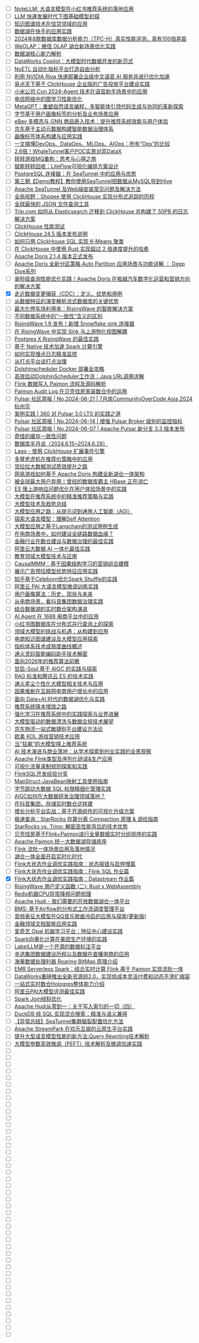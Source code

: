 - [ ] [NoteLLM: 大语言模型在小红书推荐系统的落地应用](https://mp.weixin.qq.com/s/j3cV3OqQrJxLfLWDC89qBA)
- [ ] [LLM 快速发展时代下图基础模型初探](https://mp.weixin.qq.com/s/B62GXESrTQTz7g59WOPjSQ)
- [ ] [知识图谱技术在信贷领域的应用](https://mp.weixin.qq.com/s/9ib_MraX0-UsC-tlclJ8vg)
- [ ] [数据湖在快手的应用实践](https://mp.weixin.qq.com/s/DHNnMLs9wfKkFKIcpDZE4w)
- [ ] [2024年8款数据库数据分析能力（TPC-H）真实性能评测，真有100倍差距](https://mp.weixin.qq.com/s/3Mjn8UMz10KY1iXPlKqQ7w)
- [ ] [WeOLAP：微信 OLAP 湖仓新场景优化实践](https://mp.weixin.qq.com/s/4A3tX-_inReYIK4Y1w-w9w)
- [ ] [数据湖核心能力解析](https://mp.weixin.qq.com/s/JMaZGPDpQDvC1HMEy7S0_g)
- [ ] [DataWorks Copilot：大模型时代数据开发的新范式](https://mp.weixin.qq.com/s/kRRqEd_ZNX8FX6uiYUfgiA)
- [ ] [NoETL 自动化指标平台打造自由分析](https://mp.weixin.qq.com/s/8SdLDH74b-yl2NA0XPfhKQ)
- [ ] [利用 NVIDIA Riva 快速部署企业级中文语音 AI 服务并进行优化加速](https://mp.weixin.qq.com/s/S8LVupwWUqDvhqeOGgfi3A)
- [ ] [易点天下基于 ClickHouse 企业版的广告投放平台建设实践](https://mp.weixin.qq.com/s/OMrNkNsRbt4ZAUv7b_kPog)
- [ ] [小米公司 Con 2024-Agent 技术在语音助手场景中的应用](https://mp.weixin.qq.com/s/HDWd-VpbC9jdiNYCvMLTPA)
- [ ] [电信网络中的图学习性能优化](https://mp.weixin.qq.com/s/dUcPZqExORdSJygU-ug0YA)
- [ ] [MetaGPT：重塑自然语言编程，多智能体引领代码生成与协同的革新探索](https://mp.weixin.qq.com/s/Ny8I2ZTEoZb_69KS_QMuJQ)
- [ ] [字节基于用户画像标签的分析及业务场景应用](https://mp.weixin.qq.com/s/T7FkwKrhR7gGRaGuA-xOAg)
- [ ] [eBay 多模态与 GNN 商品嵌入技术：提升推荐系统效能与用户体验](https://mp.weixin.qq.com/s/x6qmjEoBs7g_uG05Y9B0mA)
- [ ] [京东基于主动元数据构建智能数据治理体系](https://mp.weixin.qq.com/s/ln5SuM_zrkbIrUqjFo3bDQ)
- [ ] [画像标签体系构建与应用实践](https://mp.weixin.qq.com/s/rUf8bhSsJV4aRbrA-B52xA)
- [ ] [一文搞懂DevOps、DataOps、MLOps、AIOps：所有“Ops”的比较](https://mp.weixin.qq.com/s/cNyjeSJzQdYFXMj_KQ6OXA)
- [ ] [2.6倍！WhaleTunnel客户POC实景对弈DataX](https://mp.weixin.qq.com/s/kp0H0CS5OFIm7WqGFEASDw)
- [ ] [转转游戏MQ重构：思考与心得之旅](https://mp.weixin.qq.com/s/bSFQVcLPFqOi5uKLxvAXUA)
- [ ] [赋能转转回收：LiteFlow可视化编排方案设计](https://mp.weixin.qq.com/s/Go6cDZvuvN-NH_gxcg77uw)
- [ ] [PostgreSQL 连接器：在 SeaTunnel 中的应用与优势](https://mp.weixin.qq.com/s/-qXuwib1Sm_9qwsX5uQIZg)
- [ ] [第三期【Demo教程】教你使用SeaTunnel把数据从MySQL导到Hive](https://mp.weixin.qq.com/s/z7PMH2D2wMpUEXPaF1m3Cw)
- [ ] [Apache SeaTunnel 及Web端安装常见问题及解决方法](https://mp.weixin.qq.com/s/N7M9bCxtZ_tb45IGfxqOjQ)
- [ ] [全局视野：Shopee 使用 ClickHouse 实现分布式追踪的历程](https://mp.weixin.qq.com/s/suTCx5c0ujXIWzAwuD5QiQ)
- [ ] [全球最快的 JSON 文件查询工具](https://mp.weixin.qq.com/s/QjqSsVjTlJwk7wSOZ62SwQ)
- [ ] [Trip.com 如何从 Elasticsearch 迁移到 ClickHouse 并构建了 50PB 的日志解决方案](https://mp.weixin.qq.com/s/qosGdlMJO_w2Ge3i0hdHlA)
- [ ] [ClickHouse 性能测试](https://mp.weixin.qq.com/s/K16eaRb6dKYmqxZU_2Kv2A)
- [ ] [ClickHouse 24.5 版本发布说明](https://mp.weixin.qq.com/s/1rB-F21Ax9kiUvWVDjb63w)
- [ ] [如何只用 ClickHouse SQL 实现 K-Means 聚类](https://mp.weixin.qq.com/s/3R_V1uFoyiNpYSrJ4-UhuQ)
- [ ] [在 ClickHouse 中使用 Rust 实现超过 2 倍速度提升的哈希](https://mp.weixin.qq.com/s/95FGZE63AM1ftp2jgyDfgw)
- [ ] [Apache Doris 2.1.4 版本正式发布](https://mp.weixin.qq.com/s/4viUeI1pWBCB6kO_dIy_DQ)
- [ ] [Apache Doris 全新分区策略 Auto Partition 应用场景与功能详解 ｜ Deep Dive系列](https://mp.weixin.qq.com/s/pVymtMS5bKTPnKyo-90qWg)
- [ ] [毫秒级查询性能优化实践！Apache Doris 在极越汽车数字化运营和营销方向的解决方案](https://mp.weixin.qq.com/s/fGyIKrtQ-N4x2wRiUvDK9g)
- [x] [走近数据变更捕获（CDC）：定义、优势和用例](https://smartsi.blog.csdn.net/article/details/140071310)
- [ ] [从数据特征的演变解析流式数据库的关键优势](https://mp.weixin.qq.com/s/54FKa8M66LBhqvT5Tsortg)
- [ ] [最大化停车场利用率：RisingWave 的智能解决方案](https://mp.weixin.qq.com/s/eNQ2CZkRfkCltoAwd1bdzg)
- [ ] [不同数据系统中的“一致性”含义的区别](https://mp.weixin.qq.com/s/hrbUratR8RAYJyqTtaRcYQ)
- [ ] [RisingWave 1.9 发布！新增 Snowflake sink 连接器](https://mp.weixin.qq.com/s/yjjfpwUTFBayJWTYmHhUYg)
- [ ] [在 RisingWave 中实现 Sink 与上游物化视图解耦](https://mp.weixin.qq.com/s/nxnBQvXTyVAhG34WwnDN6w)
- [ ] [Postgres X RisingWave 的最佳实践](https://mp.weixin.qq.com/s/wAX6myimHiSLDL5r0X9u0Q)
- [ ] [基于 Native 技术加速 Spark 计算引擎](https://mp.weixin.qq.com/s/xdO3sXkW4bJ7ykJRUkQIVw)
- [ ] [如何实现埋点日志精准监控](https://mp.weixin.qq.com/s/rPXTjd5bSVNusebJq7wBPg)
- [ ] [从打点平台谈打点治理](https://mp.weixin.qq.com/s/aSAoriqAbHal_jjZWFuoHQ)
- [ ] [Dolphinscheduler Docker 部署全攻略](https://mp.weixin.qq.com/s/GSv4q0myfCtBF611Vua4dA)
- [ ] [高效启动DolphinScheduler工作流：Java URL调用详解](https://mp.weixin.qq.com/s/cyiZgw0FFIkiM6n0tGQ9XA)
- [ ] [Flink 数据写入 Paimon 流程及源码解析](https://mp.weixin.qq.com/s/badeiuTFCpcNSmarCaSahw)
- [ ] [Paimon Audit Log 在贝壳找房家装数仓中的运用](https://mp.weixin.qq.com/s/OoFwRAlebWdo_QbOPKRwNA)
- [ ] [Pulsar 社区周报 | No.2024-06-21 | 7月底CommunityOverCode Asia 2024 杭州见](https://mp.weixin.qq.com/s/KFMFz60kMzW0d9hhkcy25Q)
- [ ] [案例实践 | 360 对 Pulsar 3.0 LTS 的实践之道](https://mp.weixin.qq.com/s/Wk2uLw_l5pEF5dTqZmzVQQ)
- [ ] [Pulsar 社区周报 | No.2024-06-14 | 增强 Pulsar Broker 级别的监控指标](https://mp.weixin.qq.com/s/W0aXdmDbHgdoxwm6B1icsg)
- [ ] [Pulsar 社区周报 | No.2024-06-07 | Apache Pulsar 新分支 3.3 版本发布](https://mp.weixin.qq.com/s/svxCG_cAqYJ8xXUdjmoXoQ)
- [ ] [奇怪的缓存一致性问题](https://mp.weixin.qq.com/s/la8YoEHd806Ovs-k1siLLg  )
- [ ] [数据库半月谈（2024.6.15~2024.6.28）](https://mp.weixin.qq.com/s/5DUNdqvIqOE860ZAlFEyRw)
- [ ] [Lago - 使用 ClickHouse 扩展事件引擎](https://mp.weixin.qq.com/s/kB75sDdKuCd1Pui7kjax2Q)
- [ ] [多臂老虎机在推荐价策略中的应用](https://mp.weixin.qq.com/s/ZCJOWAwS2XepQwAH9Ttqsw)
- [ ] [货拉拉大数据测试质效提升之路](https://mp.weixin.qq.com/s/Bw1dQAr2u-eQtjc2IPQSVw)
- [ ] [网易游戏如何基于 Apache Doris 构建全新湖仓一体架构](https://mp.weixin.qq.com/s/ZJ3_ihETcxvkNunoRZd8vA)
- [ ] [被全球最大用户弃用！曾经的数据库霸主 HBase 正在消亡](https://mp.weixin.qq.com/s/8T-npUFgZyS4dNm_EU3_5Q)
- [ ] [ES 慢上游响应问题优化在用户体验场景中的实践](https://mp.weixin.qq.com/s/L_inW26azHHmp7n3WVBrZg)
- [ ] [大模型在推荐系统中的精准推荐策略与实践](https://mp.weixin.qq.com/s/jCadnLzlG5QeGq-VEJ1EZA)
- [ ] [大模型技术及趋势总结](https://mp.weixin.qq.com/s/0RWIjzcB7dWhxrokWBJkdA)
- [ ] [大模型应用之路：从提示词到通用人工智能（AGI）](https://mp.weixin.qq.com/s/CQ9IslX9F6mE18V2X-2w1A)
- [ ] [探索大语言模型：理解Self Attention](https://mp.weixin.qq.com/s/GFcY9TFshk_G6MLo1dRD8wss)
- [ ] [大模型应用之基于Langchain的测试用例生成](https://mp.weixin.qq.com/s/Qq3ofWd6etKHEfejmY8wjg)
- [ ] [在电商场景中，如何建设全链路数据血缘？](https://mp.weixin.qq.com/s/z53zdzaL-Q8Zx7Kn4m-nVw)
- [ ] [金融行业在数仓建设与数据治理的最佳实践](https://mp.weixin.qq.com/s/7gyHOx1OreCFJlmnI5LYbA )
- [ ] [阿里云大数据 AI 一体化最佳实践](https://mp.weixin.qq.com/s/r_St9mUDASWESKIC3C372w)
- [ ] [教育领域大模型技术与应用](https://mp.weixin.qq.com/s/ss_wDcRKORhX-9vEhyWt7w)
- [ ] [CausalMMM：基于因果结构学习的营销组合建模](https://mp.weixin.qq.com/s/_Ln0Up5dukwXPWYQdLwMSQ)
- [ ] [展示广告预估模型优势特征应用实践](https://mp.weixin.qq.com/s/5WDz015M3wY0ovdWqIHm7w)
- [ ] [知乎基于Celeborn优化Spark Shuffle的实践](https://mp.weixin.qq.com/s/3Bk2Pk01Q_MtMGdv9BWBvA)
- [ ] [阿里云 PAI 大语言模型微调训练实践](https://mp.weixin.qq.com/s/dNoxNCRQGe7d8_GbuF-P5g)
- [ ] [用户画像算法：历史、现状与未来](https://mp.weixin.qq.com/s/YO028TBoOBWU9H3Z-1XQMQ)
- [ ] [从电商场景，看抖音集团数据治理实践](https://mp.weixin.qq.com/s/j2fir1BjgITTt5pJ1m6piA)
- [ ] [结合数据湖的实时数仓架构演进](https://mp.weixin.qq.com/s/e66x-S62Y03Y9w-hLsMq1A)
- [ ] [AI Agent 在 1688 电商平台中的应用](https://mp.weixin.qq.com/s/dSfL6ZOXOoiUODS_PKH1RA)
- [ ] [小红书图数据库在分布式并行查询上的探索](https://mp.weixin.qq.com/s/s4puSBg5wEPZ0LbB8cbuzg)
- [ ] [领域大模型的挑战与机遇：从构建到应用](https://mp.weixin.qq.com/s/fYqwr8l684j4P7eg8Eo7uA)
- [ ] [电商知识图谱建设及大模型应用探索](https://mp.weixin.qq.com/s/7FFB6bm3RIU3LrdCqsiGnA)
- [ ] [指标体系技术成熟度曲线概述](https://mp.weixin.qq.com/s/0lDY_PTlkvsyVEEPekoooA)
- [ ] [通义灵码智能编码助手技术解密](https://mp.weixin.qq.com/s/5hUT92Ir7q_2lCZ0M8CItQ)
- [ ] [面向2026年的推荐算法前瞻](https://mp.weixin.qq.com/s/MjfLoMH8cI92ahOsO9ObwQ)
- [ ] [甘启-Soul 基于 AIGC 的实践与探索](https://mp.weixin.qq.com/s/MlrDKgpE0HrhmmvYQEXasA)
- [ ] [RAG 标准和腾讯云 ES 的技术实践](https://mp.weixin.qq.com/s/mY2KgCon6T7_OsJThVerRA)
- [ ] [通义星尘个性化大模型相关技术与应用](https://mp.weixin.qq.com/s/LcGiFcQnNbZ4xySjX09rgw)
- [ ] [因果推断在互联网电商用户增长中的应用](https://mp.weixin.qq.com/s/DhpQF4zqPQeVGG5v4ggvkg)
- [ ] [面向 Data+AI 时代的数据湖优化与实践](https://mp.weixin.qq.com/s/DOKOSJScmTJryR9IMG04tA)
- [ ] [推荐系统降本增效之路](https://mp.weixin.qq.com/s/F-GkWYTPli02VD_pc8JXTA)
- [ ] [强化学习在推荐系统中的实践探索与业界进展](https://mp.weixin.qq.com/s/MUrGSgQTmp1ELUDJwrSujw)
- [ ] [大模型驱动的数据清洗与数据合规技术展望](https://mp.weixin.qq.com/s/kQ5mLOEosCdOyET3n-XMHw)
- [ ] [京东物流一站式敏捷BI平台建设方法论](https://mp.weixin.qq.com/s/DEHztf8nWyH60bZPO66wSg)
- [ ] [欧美 KOL 游戏营销技术应用](https://mp.weixin.qq.com/s/Gjremw6ipZsBs3UYYD_oqQ)
- [ ] [当"狂飙"的大模型撞上推荐系统](https://mp.weixin.qq.com/s/hQ5MYFxdKA4dgXetFEc_Bg)
- [ ] [AI 技术演进与商业落地：从学术探索到创业实践的全景观察](https://mp.weixin.qq.com/s/pnoTudZ514J41Xa6RVNlBg)
- [ ] [Apache Flink类型及序列化研读&生产应用](https://mp.weixin.qq.com/s/LM_A69-CqUf3qiBxa3DP6w)
- [ ] [可视化流量录制规则探索和实践](https://mp.weixin.qq.com/s/8I-o3aPc6uJ9BRPwPIfQNw)
- [ ] [FlinkSQL开发经验分享](https://mp.weixin.qq.com/s/1y1RQDEpwhIXJ3ssmIrK_A)
- [ ] [MapStruct-JavaBean映射工具使用指南](https://mp.weixin.qq.com/s/tfIJr1Nm4EAf8UC7nIocCg)
- [ ] [字节跳动大数据 SQL 权限精细化管理实践](https://mp.weixin.qq.com/s/-y6ZfjyWns8wz4-drZhH2A)
- [ ] [AIGC如何在大数据研发治理领域落地？](https://mp.weixin.qq.com/s/8I0JljAwt2gFOoLkAftkog)
- [ ] [在抖音集团，存储实时数仓这样建](https://mp.weixin.qq.com/s/tdx4m2eN1uWLjjSau-5rAg)
- [ ] [增长分析平台实战：基于开源组件的可视化升级方案](https://mp.weixin.qq.com/s/mxsoXV7EZCPOLQhNpHMZlA)
- [ ] [极速查询：StarRocks 存算分离 Compaction 原理 & 调优指南](https://mp.weixin.qq.com/s/MEGCz1fdfkb_U2dmEyS2wA)
- [ ] [StarRocks vs. Trino: 解密高性能背后的技术优势](https://mp.weixin.qq.com/s/kEqyRO_aOnOnsROXllwA2g)
- [ ] [贝壳找房基于Flink+Paimon进行全量数据实时分组排序的实践](https://mp.weixin.qq.com/s/TQznutK_xC_983qL66WsDw)
- [ ] [Apache Paimon 统一大数据湖存储底座](https://mp.weixin.qq.com/s/0LCQaKGnPtphIRk-qixZXw)
- [ ] [Flink 流批一体场景应用及落地情况](https://mp.weixin.qq.com/s/6KJiXH-1fXbxpvJtKHGcuQ)
- [ ] [湖仓一体全面开启实时化时代](https://mp.weixin.qq.com/s/4nBk1eaCvciVWFtoifwJCQ)
- [ ] [Flink⼤状态作业调优实践指南：状态报错与启停慢篇](https://mp.weixin.qq.com/s/xhG2GUUPcgYTQprKuTa1gg)
- [ ] [Flink⼤状态作业调优实践指南：Flink SQL 作业篇](https://mp.weixin.qq.com/s/r0IUayyOPj30ggfCFXezZg)
- [x] [Flink⼤状态作业调优实践指南：Datastream 作业篇](https://smartsi.blog.csdn.net/article/details/140896647)
- [ ] [RisingWave 用户定义函数 (二): Rust x WebAssembly](https://mp.weixin.qq.com/s/6MUrgaVs0-85R2kfLSKFsA)
- [ ] [Redis机器CPU异常降频问题梳理](https://mp.weixin.qq.com/s/s98d9KL2t7PkZJLFqqQjFA)
- [ ] [Apache Hudi - 我们需要的开放数据湖仓一体平台](https://mp.weixin.qq.com/s/Ath9Z_EK_tslURnjFYRAqA)
- [ ] [BMS: 基于Airflow的分布式工作流调度管理平台](https://mp.weixin.qq.com/s/M6H9CE-dj8nWxT3DxghmSQ)
- [ ] [音频表征大模型在QQ音乐歌曲冷启的应用与探索(更新版)](https://mp.weixin.qq.com/s/xErp5lbsDWwCtRD8BUWuZwss)
- [ ] [金融领域文档智能应用实践](https://mp.weixin.qq.com/s/0RefmXG-cxmcdxTug6Un5g)
- [ ] [爱奇艺 Opal 机器学习平台：特征中心建设实践](https://mp.weixin.qq.com/s/68x3hr1WlnziVIE93Sia4g)
- [ ] [Spark向量化计算在美团生产环境的实践](https://mp.weixin.qq.com/s/VvmhQi8YMsm0P5xYoiGEZQ)
- [ ] [LabelLLM是一个开源的数据标注平台](https://mp.weixin.qq.com/s/qdedxokKkTkQeqHjF5DVzg)
- [ ] [辛选集团数据建设历程以及数据在直播电商的应用](https://mp.weixin.qq.com/s/mJICOkRBLWiwR3lilvfxSQ)
- [ ] [海量数据处理利器 Roaring BitMap 原理介绍](https://mp.weixin.qq.com/s/aNHXKHNViWchWKcyRxjOIg)
- [ ] [EMR Serverless Spark：结合实时计算 Flink 基于 Paimon 实现流批一体](https://mp.weixin.qq.com/s/9dBnUp8fnmlcyc_2SXTB5Q)
- [ ] [DataWorks重磅推出全新资源组2.0，实现低成本灵活付费和动态平滑扩缩容](https://mp.weixin.qq.com/s/mL2Pxgh6sEOb6VWW9Ct01Q)
- [ ] [一站式实时数仓Hologres整体能力介绍](https://mp.weixin.qq.com/s/BFm9NK766KbfIlAh5NS2Mg)
- [ ] [阿里云PAI大模型评测最佳实践](https://mp.weixin.qq.com/s/PhupzYzfOMESIiPDT7JJFA)
- [ ] [Spark Join倾斜优化](https://mp.weixin.qq.com/s/jSqoHKVMepY3VPmlRRTIDw)
- [ ] [Apache Hudi从零到一：关于写入索引的一切（四）](https://mp.weixin.qq.com/s/qypw1BFhi_X19xI-Jn1n1A)
- [ ] [DuckDB 纯 SQL 实现混合搜索：精准与语义兼得](https://mp.weixin.qq.com/s/gSMUzIGCe8Vxlc5NPzMSbw)
- [ ] [【异常总结】SeaTunnel集群脑裂配置优化方法](https://mp.weixin.qq.com/s/eqEHPw8qaq2kidEm5Dyl2A)
- [ ] [Apache StreamPark 在欢乐互娱的云原生平台实践](https://mp.weixin.qq.com/s/W-PJAPO0QCBSkR0Zzc9c4w)
- [ ] [提升大型语言模型性能的新方法:Query Rewriting技术解析](https://mp.weixin.qq.com/s/4JGy6gMregm9pRiGQfWqWQ)
- [ ] [大模型参数高效微调（PEFT）技术解析及微调加速实践](https://mp.weixin.qq.com/s/jsQARvdUiymcJeGD7aPOmg)
- [ ] []()
- [ ] []()
- [ ] []()
- [ ] []()
- [ ] []()
- [ ] []()
- [ ] []()
- [ ] []()
- [ ] []()
- [ ] []()
- [ ] []()
- [ ] []()
- [ ] []()
- [ ] []()
- [ ] []()
- [ ] []()
- [ ] []()
- [ ] []()
- [ ] []()
- [ ] []()
- [ ] []()
- [ ] []()
- [ ] []()
- [ ] []()
- [ ] []()
- [ ] []()
- [ ] []()
- [ ] []()
- [ ] []()
- [ ] []()
- [ ] []()
- [ ] []()
- [ ] []()
- [ ] []()
- [ ] []()
- [ ] []()
- [ ] []()
- [ ] []()
- [ ] []()
- [ ] []()
- [ ] []()
- [ ] []()
- [ ] []()
